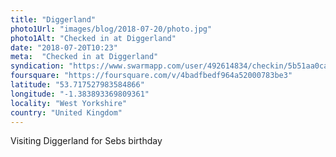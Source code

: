 ```yaml
---
title: "Diggerland"
photo1Url: "images/blog/2018-07-20/photo.jpg"
photo1Alt: "Checked in at Diggerland"
date: "2018-07-20T10:23"
meta:  "Checked in at Diggerland"
syndication: "https://www.swarmapp.com/user/492614834/checkin/5b51aa0cacb37f002c1feeb2"
foursquare: "https://foursquare.com/v/4badfbedf964a52000783be3"
latitude: "53.717527983584866"
longitude: "-1.383893369809361"
locality: "West Yorkshire"
country: "United Kingdom"
---
```

Visiting Diggerland for Sebs birthday
